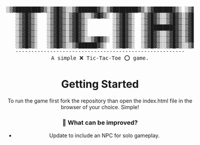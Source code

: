 <div align="center">
<pre>
░▒▓████████▓▒░▒▓█▓▒░░▒▓██████▓▒░▒▓████████▓▒░▒▓██████▓▒░ ░▒▓██████▓▒░▒▓████████▓▒░▒▓██████▓▒░░▒▓████████▓▒░ 
   ░▒▓█▓▒░   ░▒▓█▓▒░▒▓█▓▒░░▒▓█▓▒░ ░▒▓█▓▒░  ░▒▓█▓▒░░▒▓█▓▒░▒▓█▓▒░░▒▓█▓▒░ ░▒▓█▓▒░  ░▒▓█▓▒░░▒▓█▓▒░▒▓█▓▒░        
   ░▒▓█▓▒░   ░▒▓█▓▒░▒▓█▓▒░        ░▒▓█▓▒░  ░▒▓█▓▒░░▒▓█▓▒░▒▓█▓▒░        ░▒▓█▓▒░  ░▒▓█▓▒░░▒▓█▓▒░▒▓█▓▒░        
   ░▒▓█▓▒░   ░▒▓█▓▒░▒▓█▓▒░        ░▒▓█▓▒░  ░▒▓████████▓▒░▒▓█▓▒░        ░▒▓█▓▒░  ░▒▓█▓▒░░▒▓█▓▒░▒▓██████▓▒░   
   ░▒▓█▓▒░   ░▒▓█▓▒░▒▓█▓▒░        ░▒▓█▓▒░  ░▒▓█▓▒░░▒▓█▓▒░▒▓█▓▒░        ░▒▓█▓▒░  ░▒▓█▓▒░░▒▓█▓▒░▒▓█▓▒░        
   ░▒▓█▓▒░   ░▒▓█▓▒░▒▓█▓▒░░▒▓█▓▒░ ░▒▓█▓▒░  ░▒▓█▓▒░░▒▓█▓▒░▒▓█▓▒░░▒▓█▓▒░ ░▒▓█▓▒░  ░▒▓█▓▒░░▒▓█▓▒░▒▓█▓▒░        
   ░▒▓█▓▒░   ░▒▓█▓▒░░▒▓██████▓▒░  ░▒▓█▓▒░  ░▒▓█▓▒░░▒▓█▓▒░░▒▓██████▓▒░  ░▒▓█▓▒░   ░▒▓██████▓▒░░▒▓████████▓▒░ 
------------------------------------------------------
A simple ❌ Tic-Tac-Toe ⭕ game.
</pre>

# Getting Started
To run the game first fork the repository than open the index.html file in the browser of your choice. Simple!

### 📝 What can be improved?
- Update to include an NPC for solo gameplay.
